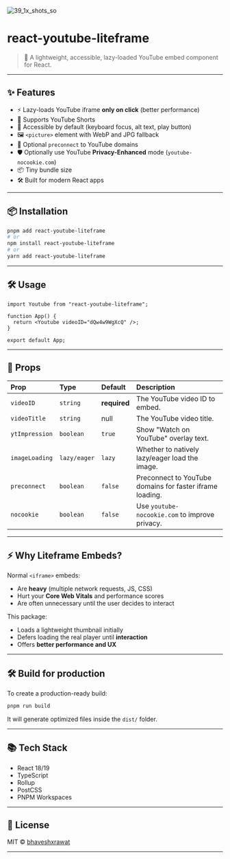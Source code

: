 ![39_1x_shots_so](https://github.com/user-attachments/assets/190efe0b-c7c2-4425-a843-affca5344537)

## <!-- Start -->

# react-youtube-liteframe

> 🎥 A lightweight, accessible, lazy-loaded YouTube embed component for React.

---

## ✨ Features

- ⚡ Lazy-loads YouTube iframe **only on click** (better performance)
- 📱 Supports YouTube Shorts
- 🎯 Accessible by default (keyboard focus, alt text, play button)
- 🖼️ `<picture>` element with WebP and JPG fallback
- 🚀 Optional `preconnect` to YouTube domains
- 🛡️ Optionally use YouTube **Privacy-Enhanced** mode (`youtube-nocookie.com`)
- 📦 Tiny bundle size
- 🛠️ Built for modern React apps

---

## 📦 Installation

```bash
pnpm add react-youtube-liteframe
# or
npm install react-youtube-liteframe
# or
yarn add react-youtube-liteframe
```

---

## 🛠 Usage

```tsx
import Youtube from "react-youtube-liteframe";

function App() {
  return <Youtube videoID="dQw4w9WgXcQ" />;
}

export default App;
```

---

## 🔖 Props

| Prop           | Type         | Default      | Description                                              |
| :------------- | :----------- | :----------- | :------------------------------------------------------- |
| `videoID`      | `string`     | **required** | The YouTube video ID to embed.                           |
| `videoTitle`   | `string`     | null         | The YouTube video title.                                 |
| `ytImpression` | `boolean`    | `true`       | Show "Watch on YouTube" overlay text.                    |
| `imageLoading` | `lazy/eager` | `lazy`       | Whether to natively lazy/eager load the image.           |
| `preconnect`   | `boolean`    | `false`      | Preconnect to YouTube domains for faster iframe loading. |
| `nocookie`     | `boolean`    | `false`      | Use `youtube-nocookie.com` to improve privacy.           |

---

## ⚡ Why Liteframe Embeds?

Normal `<iframe>` embeds:

- Are **heavy** (multiple network requests, JS, CSS)
- Hurt your **Core Web Vitals** and performance scores
- Are often unnecessary until the user decides to interact

This package:

- Loads a lightweight thumbnail initially
- Defers loading the real player until **interaction**
- Offers **better performance and UX**

---

## 🛠 Build for production

To create a production-ready build:

```bash
pnpm run build
```

It will generate optimized files inside the `dist/` folder.

---

## 📚 Tech Stack

- React 18/19
- TypeScript
- Rollup
- PostCSS
- PNPM Workspaces

---

## 📝 License

MIT © [bhaveshxrawat](https://github.com/bhaveshxrawat)

---
